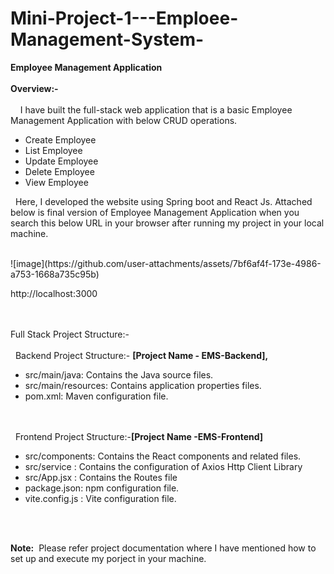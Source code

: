# Mini-Project-1---Emploee-Management-System-
<b>Employee Management Application</b></br></br>
<b>Overview:-</b></br></br>
   &nbsp; &nbsp; I have built the full-stack web application that is a basic Employee Management Application with below CRUD operations.</br>
<ul>
<li>Create Employee</li>
<li>List Employee</li>
<li>Update Employee</li>
<li>Delete Employee</li>
<li>View Employee</li>
</ul>
    <p>&nbsp;&nbsp;Here, I developed the website using Spring boot and React Js. Attached below is final version of Employee Management Application when you search this below URL in your browser after running my project in your local machine.</p></br>
    ![image](https://github.com/user-attachments/assets/7bf6af4f-173e-4986-a753-1668a735c95b)

http://localhost:3000</br></br></br>

Full Stack Project  Structure:-</br></br>
&nbsp;&nbsp;Backend Project  Structure:- <b>[Project Name - EMS-Backend],</b></br>
<ul>
    <li>src/main/java: 	Contains the Java source files.</li>
    <li>src/main/resources: 	Contains application properties files.</li>
    <li>pom.xml: 		Maven configuration file.</li>
</ul></br></br>
&nbsp;&nbsp;Frontend Project  Structure:-<b>[Project Name -EMS-Frontend]</b></br>
<ul>
   <li>src/components:	 Contains the React components and related files.</li>
   <li>src/service : 	Contains the configuration of Axios Http Client Library </li>
   <li>src/App.jsx : 	Contains the Routes file</li>
   <li>package.json: 	npm configuration file.</li>
   <li>vite.config.js : 	Vite configuration file.</li>
</ul></br></br>

<b>Note:</b>&nbsp; Please refer project documentation where I have mentioned how to set up and execute my porject in your machine.</br>
